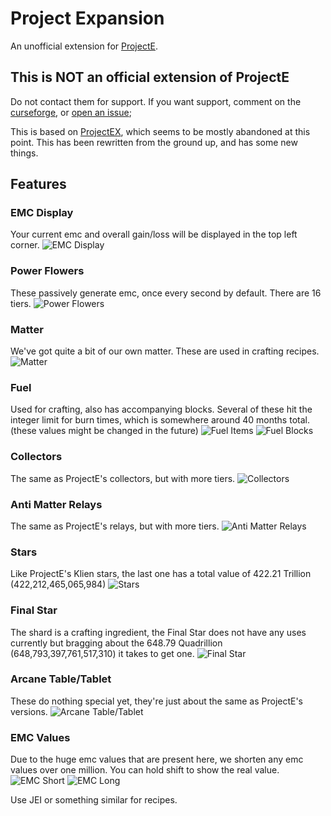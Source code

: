 # Project Expansion
An unofficial extension for [ProjectE](https://www.curseforge.com/minecraft/mc-mods/projecte).
## This is NOT an official extension of ProjectE
Do not contact them for support. If you want support, comment on the [curseforge](https://www.curseforge.com/minecraft/mc-mods/project-expansion), or [open an issue](https://github.com/DonovanDMC/ProjectExpansion/issues/new);

This is based on [ProjectEX](https://www.curseforge.com/minecraft/mc-mods/projectex-forge), which seems to be mostly abandoned at this point. This has been rewritten from the ground up, and has some new things.

## Features

### EMC Display
Your current emc and overall gain/loss will be displayed in the top left corner.
![EMC Display](https://butts-are.cool/mc/project-expansion/emc_display.gif)

### Power Flowers
These passively generate emc, once every second by default. There are 16 tiers.
![Power Flowers](https://butts-are.cool/mc/project-expansion/power_flowers.png)

### Matter
We've got quite a bit of our own matter. These are used in crafting recipes.
![Matter](https://butts-are.cool/mc/project-expansion/matter.png)

### Fuel
Used for crafting, also has accompanying blocks. Several of these hit the integer limit for burn times, which is somewhere around 40 months total. (these values might be changed in the future)
![Fuel Items](https://butts-are.cool/mc/project-expansion/fuel.png)
![Fuel Blocks](https://butts-are.cool/mc/project-expansion/fuel_blocks.png)

### Collectors
The same as ProjectE's collectors, but with more tiers.
![Collectors](https://butts-are.cool/mc/project-expansion/collectors.png)

### Anti Matter Relays
The same as ProjectE's relays, but with more tiers.
![Anti Matter Relays](https://butts-are.cool/mc/project-expansion/relays.png)

### Stars
Like ProjectE's Klien stars, the last one has a total value of 422.21 Trillion (422,212,465,065,984)
![Stars](https://butts-are.cool/mc/project-expansion/stars.png)

### Final Star
The shard is a crafting ingredient, the Final Star does not have any uses currently but bragging about the 648.79 Quadrillion (648,793,397,761,517,310) it takes to get one.
![Final Star](https://butts-are.cool/mc/project-expansion/final.png)

### Arcane Table/Tablet
These do nothing special yet, they're just about the same as ProjectE's versions.
![Arcane Table/Tablet](https://butts-are.cool/mc/project-expansion/table.png)

### EMC Values
Due to the huge emc values that are present here, we shorten any emc values over one million. You can hold shift to show the real value.
![EMC Short](https://butts-are.cool/mc/project-expansion/emc_short.png)
![EMC Long](https://butts-are.cool/mc/project-expansion/emc_long.png)

Use JEI or something similar for recipes.